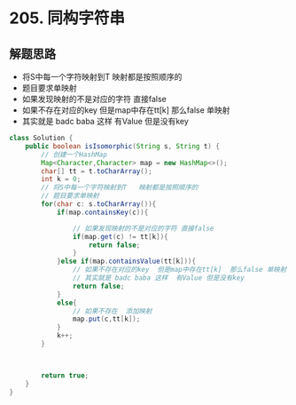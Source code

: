 # 205. 同构字符串










## 解题思路

* 将S中每一个字符映射到T   映射都是按照顺序的
* 题目要求单映射
*  如果发现映射的不是对应的字符 直接false
*  如果不存在对应的key  但是map中存在tt[k]  那么false 单映射
*  其实就是 badc baba 这样  有Value 但是没有key

```java
class Solution {
    public boolean isIsomorphic(String s, String t) {
        // 创建一个HashMap  
        Map<Character,Character> map = new HashMap<>();
        char[] tt = t.toCharArray();
        int k = 0;
        // 将S中每一个字符映射到T   映射都是按照顺序的
        // 题目要求单映射
        for(char c: s.toCharArray()){
            if(map.containsKey(c)){

                // 如果发现映射的不是对应的字符 直接false
                if(map.get(c) != tt[k]){
                    return false;
                }
            }else if(map.containsValue(tt[k])){
                // 如果不存在对应的key  但是map中存在tt[k]  那么false 单映射
                // 其实就是 badc baba 这样  有Value 但是没有key
                return false;
            }
            else{
                // 如果不存在  添加映射
                map.put(c,tt[k]);
            }
            k++;
        }



        return true;
    }
}

```